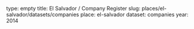 type: empty
title: El Salvador / Company Register
slug: places/el-salvador/datasets/companies
place: el-salvador
dataset: companies
year: 2014

